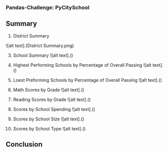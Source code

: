 ### Pandas-Challenge: PyCitySchool
## Summary
1. District Summary

![alt text].(District Summary.png)

3. School Summary
![alt text].()

4. Highest Performing Schools by Percentage of Overall Passing
![alt text].()

5. Loest Preforming Schools by Percentage of Overall Passing
![alt text].()

6. Math Scores by Grade
![alt text].()

7. Reading Scores by Grade
![alt text].()
8. Scores by School Spending
![alt text].()

10. Scores by School Size
![alt text].()

12. Scores by School Type
![alt text].()

## Conclusion
